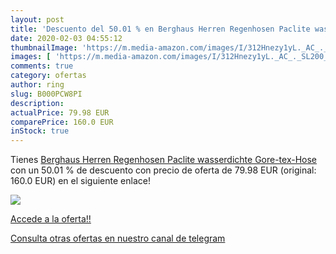 ```yaml
---
layout: post
title: 'Descuento del 50.01 % en Berghaus Herren Regenhosen Paclite wasse'
date: 2020-02-03 04:55:12
thumbnailImage: 'https://m.media-amazon.com/images/I/312Hnezy1yL._AC_._SL200_.jpg'
images: [ 'https://m.media-amazon.com/images/I/312Hnezy1yL._AC_._SL200_.jpg' ]
comments: true
category: ofertas
author: ring
slug: B000PCW8PI
description:
actualPrice: 79.98 EUR
comparePrice: 160.0 EUR
inStock: true
---
```


Tienes [Berghaus Herren Regenhosen Paclite wasserdichte Gore-tex-Hose](https://www.amazon.com/dp/B000PCW8PI/?tag=redken08-20) con un 50.01 % de descuento con precio de oferta de 79.98 EUR (original: 160.0 EUR) en el siguiente enlace!

[![](https://m.media-amazon.com/images/I/312Hnezy1yL._AC_._SL200_.jpg)](https://www.amazon.com/dp/B000PCW8PI/?tag=redken08-20)

[Accede a la oferta!!](https://www.amazon.com/dp/B000PCW8PI/?tag=redken08-20)

[Consulta otras ofertas en nuestro canal de telegram](https://t.me/s/ofertas25)
